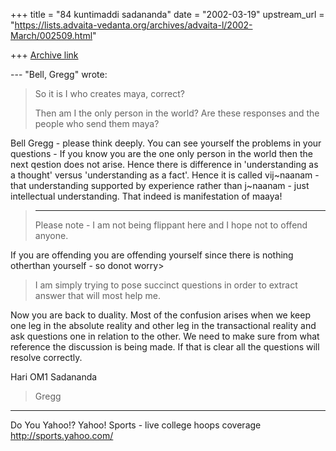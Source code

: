 +++
title = "84 kuntimaddi sadananda"
date = "2002-03-19"
upstream_url = "https://lists.advaita-vedanta.org/archives/advaita-l/2002-March/002509.html"

+++
[Archive link](https://lists.advaita-vedanta.org/archives/advaita-l/2002-March/002509.html)

--- "Bell, Gregg" <jbell3 at CBA.UA.EDU> wrote:
> So it is I who creates maya, correct?
>
> Then am I the only person in the world? Are these
> responses and the people
> who send them maya?

Bell Gregg - please think deeply.  You can see
yourself the problems in your questions - If you know
you are the one only person in the world then the next
qestion does not arise.
Hence there is difference in 'understanding as a
thought' versus 'understanding as a fact'. Hence it is
called vij~naanam - that understanding supported by
experience rather than j~naanam - just intellectual
understanding. That indeed is manifestation of maaya!

>
> ***
> Please note - I am not being flippant here and I
> hope not to offend anyone.

If you are offending you are offending yourself since
there is nothing otherthan yourself - so donot worry>

> I am simply trying to pose succinct questions in
> order to extract answer
> that will most help me.

Now you are back to duality.  Most of the confusion
arises when we keep one leg in the absolute reality
and other leg in the transactional reality and ask
questions one in relation to the other.  We need to
make sure from what reference the discussion is being
made. If that is clear all the questions will resolve
correctly.

Hari OM1
Sadananda
>
> Gregg


__________________________________________________
Do You Yahoo!?
Yahoo! Sports - live college hoops coverage
http://sports.yahoo.com/

